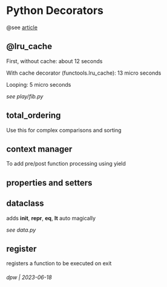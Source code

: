 # Python Decorators

@see [article](https://www.geogebra.org/calculator/m8cj7m8p)

## @lru_cache

First, without cache: about 12 seconds

With cache decorator (functools.lru_cache): 13 micro seconds

Looping: 5 micro seconds

*see play/fib.py*

## total_ordering

Use this for complex comparisons and sorting


## context manager

To add pre/post function processing using yield

## properties and setters

## dataclass

adds __init__, __repr__, __eq__, __lt__ auto magically

*see data.py*

## register

registers a function to be executed on exit



###### dpw | 2023-06-18

